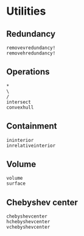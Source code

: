 # Utilities

## Redundancy
```@docs
removevredundancy!
removehredundancy!
```

## Operations
```@docs
*
\
/
intersect
convexhull
```

## Containment
```@docs
ininterior
inrelativeinterior
```

## Volume
```@docs
volume
surface
```

## Chebyshev center
```@docs
chebyshevcenter
hchebyshevcenter
vchebyshevcenter
```
